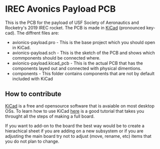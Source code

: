 # IREC Avonics Payload PCB

This is the PCB for the payload of USF Society of Aeronautics and Rocketry's 2019 IREC rocket. The PCB is made in [KiCad](http://www.kicad-pcb.org/) (pronounced key-cad). The diffrent files are:

* avionics-payload.pro - This is the base project which you should open in KiCad.
* avionics-payload.sch - This is the sketch of the PCB and shows which commponents should be connected where.
* avionics-payload.kicad_pcb - This is the actual PCB that has the components layed out and connected with physical dimentions.
* components - This folder contains components that are not by default included with KiCad

## How to contribute

[KiCad](http://www.kicad-pcb.org/) is a free and opensource software that is avaiable on most desktop OSs. To learn how to use KiCad [here](https://github.com/MalphasWats/hawk) is a good tutorial that takes you throught all the steps of making a full board.

If you want to add-on to the board the best way would be to create a hierachical sheet if you are adding on a new subsystem or if you are adjusting the main board try not to adjust (move, rename, etc) items that you do not plan to change.

